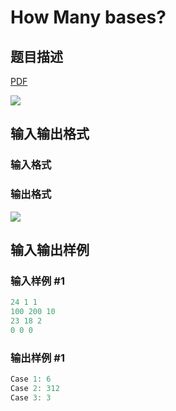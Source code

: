 # How Many bases?

## 题目描述

[problemUrl]: https://uva.onlinejudge.org/index.php?option=com_onlinejudge&Itemid=8&category=244&page=show_problem&problem=3368

[PDF](https://uva.onlinejudge.org/external/122/p12216.pdf)

![](https://cdn.luogu.com.cn/upload/vjudge_pic/UVA12216/287459d7c4705e9ad2c0799866dfb77ecd0682e0.png)

## 输入输出格式

### 输入格式

### 输出格式

![](https://cdn.luogu.com.cn/upload/vjudge_pic/UVA12216/648843a2e245811239935d3c5180fb21e9999125.png)

## 输入输出样例

### 输入样例 #1

```cpp
24 1 1
100 200 10
23 18 2
0 0 0
```


### 输出样例 #1

```cpp
Case 1: 6
Case 2: 312
Case 3: 3
```


